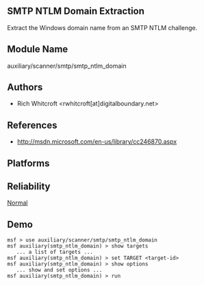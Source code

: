## SMTP NTLM Domain Extraction

Extract the Windows domain name from an SMTP NTLM challenge.


## Module Name
auxiliary/scanner/smtp/smtp_ntlm_domain

## Authors
* Rich Whitcroft <rwhitcroft[at]digitalboundary.net>


## References
* http://msdn.microsoft.com/en-us/library/cc246870.aspx




## Platforms


## Reliability
[Normal](https://github.com/rapid7/metasploit-framework/wiki/Exploit-Ranking)

## Demo

```
msf > use auxiliary/scanner/smtp/smtp_ntlm_domain
msf auxiliary(smtp_ntlm_domain) > show targets
   ... a list of targets ...
msf auxiliary(smtp_ntlm_domain) > set TARGET <target-id>
msf auxiliary(smtp_ntlm_domain) > show options
   ... show and set options ...
msf auxiliary(smtp_ntlm_domain) > run
```
    
    